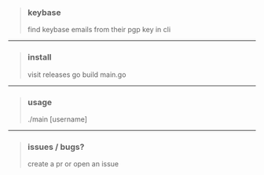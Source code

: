> ### keybase
> find keybase emails from their pgp key in cli
---
> ### install
> visit releases
> go build main.go
---
> ### usage
> ./main [username]
---
> ### issues / bugs?
> create a pr or open an issue
